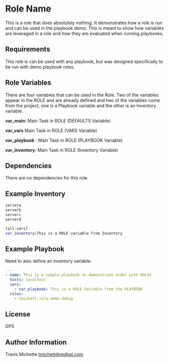 Role Name
=========

This is a role that does absolutely nothing. It demonstrates how a role is run and can be used in the playbook demo. This is meant to show how variables are leveraged in a role and how they are evaluated when running playbooks.

Requirements
------------

This role is can be used with any playbook, but was designed specifically to be run with demo playbook roles.

Role Variables
--------------

There are four variables that can be used in the Role. Two of the variables appear in the ROLE and are already defined and two of the variables come from the project, one is a Playbook variable and the other is an Inventory variable.

**var_main**: Main Task in ROLE (DEFAULTS Variable)

**var_vars** Main Task in ROLE (VARS Variable)

**var_playbook** : Main Task in ROLE (PLAYBOOK Variable)

**var_inventory**: Main Task in ROLE (Inventory Variable)



Dependencies
------------

There are no dependencies for this role.

Example Inventory
----------------

```bash
servera 
serverb
serverc
serverd

[all:vars]
var_inventory=This is a ROLE variable from Inventory
```

Example Playbook
----------------

Need to also define an inventory variable.


```yaml
---
- name: This is a sample playbook to demonstrate order with ROLES
  hosts: localhost
  vars:
    - var_playbook: This is a ROLE Variable from the PLAYBOOK 
  roles:
    - tmichett.role-demo-debug
```

License
-------

GPS

Author Information
------------------

Travis Michette tmichett@redhat.com
